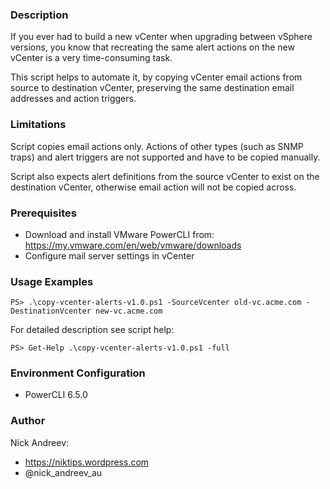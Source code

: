 ### Description

If you ever had to build a new vCenter when upgrading between vSphere versions, you know that recreating the same alert actions on the new vCenter is a very time-consuming task.

This script helps to automate it, by copying vCenter email actions from source to destination vCenter, preserving the same destination email addresses and action triggers.

### Limitations

Script copies email actions only. Actions of other types (such as SNMP traps) and alert triggers are not supported and have to be copied manually.

Script also expects alert definitions from the source vCenter to exist on the destination vCenter, otherwise email action will not be copied across.

### Prerequisites

* Download and install VMware PowerCLI from: https://my.vmware.com/en/web/vmware/downloads
* Configure mail server settings in vCenter

### Usage Examples

```
PS> .\copy-vcenter-alerts-v1.0.ps1 -SourceVcenter old-vc.acme.com -DestinationVcenter new-vc.acme.com
```

For detailed description see script help:

```
PS> Get-Help .\copy-vcenter-alerts-v1.0.ps1 -full
```

### Environment Configuration

* PowerCLI 6.5.0

### Author

Nick Andreev:

* https://niktips.wordpress.com
* @nick_andreev_au